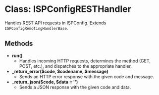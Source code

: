 # Class: ISPConfigRESTHandler

Handles REST API requests in ISPConfig. Extends `ISPConfigRemotingHandlerBase`.

## Methods

- **run()**
  - Handles incoming HTTP requests, determines the method (GET, POST, etc.), and dispatches to the appropriate handler.
- **_return_error($code, $codename, $message)**
  - Sends an HTTP error response with the given code and message.
- **_return_json($code, $data = '')**
  - Sends a JSON response with the given code and data.
